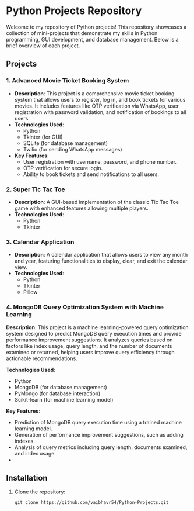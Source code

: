 # Python Projects Repository

Welcome to my repository of Python projects! This repository showcases a collection of mini-projects that demonstrate my skills in Python programming, GUI development, and database management. Below is a brief overview of each project.

## Projects

### 1. Advanced Movie Ticket Booking System
- **Description**: This project is a comprehensive movie ticket booking system that allows users to register, log in, and book tickets for various movies. It includes features like OTP verification via WhatsApp, user registration with password validation, and notification of bookings to all users.
- **Technologies Used**: 
  - Python
  - Tkinter (for GUI)
  - SQLite (for database management)
  - Twilio (for sending WhatsApp messages)
- **Key Features**:
  - User registration with username, password, and phone number.
  - OTP verification for secure login.
  - Ability to book tickets and send notifications to all users.

### 2. Super Tic Tac Toe
- **Description**: A GUI-based implementation of the classic Tic Tac Toe game with enhanced features allowing multiple players.
- **Technologies Used**: 
  - Python
  - Tkinter

### 3. Calendar Application
- **Description**: A calendar application that allows users to view any month and year, featuring functionalities to display, clear, and exit the calendar view.
- **Technologies Used**: 
  - Python
  - Tkinter
  - Pillow

### 4. MongoDB Query Optimization System with Machine Learning 
**Description**: This project is a machine learning-powered query optimization system designed to predict MongoDB query execution times and provide performance improvement suggestions. It analyzes queries based on factors like index usage, query length, and the number of documents examined or returned, helping users improve query efficiency through actionable recommendations.  

**Technologies Used**:  
- Python  
- MongoDB (for database management)  
- PyMongo (for database interaction)  
- Scikit-learn (for machine learning model)  

**Key Features**:  
- Prediction of MongoDB query execution time using a trained machine learning model.  
- Generation of performance improvement suggestions, such as adding indexes.  
- Analysis of query metrics including query length, documents examined, and index usage.
- 
## Installation

1. Clone the repository:
   ```
   git clone https://github.com/vaibhavr54/Python-Projects.git
   ```
